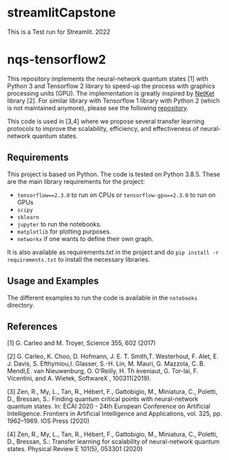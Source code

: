 # streamlitCapstone
This is a Test run for Streamlit.
2022

# nqs-tensorflow2
This repository implements the neural-network quantum states [1] with Python 3 and Tensorflow 2 library to speed-up the process with graphics processing units (GPU).
The implementation is greatly inspired by [NetKet](https://www.netket.org/) library [2].
For similar library with Tensorflow 1 library with Python 2 (which is not maintained anymore), please see the following [repository](https://github.com/remmyzen/nqs-tensorflow).

This code is used in [3,4] where we propose several transfer learning protocols to improve the scalability, efficiency, and effectiveness of neural-network quantum states.

## Requirements
This project is based on Python. The code is tested on Python 3.8.5.
These are the main library requirements for the project:
* `tensorflow==2.3.0` to run on CPUs or `tensorflow-gpu==2.3.0` to run on GPUs
* `scipy`
* `sklearn`
* `jupyter` to run the notebooks.
* `matplotlib` for plotting purposes.
* `networkx` if one wants to define their own graph.

It is also available as requirements.txt in the project and do
``pip install -r requirements.txt``
to install the necessary libraries.

## Usage and Examples
The different examples to run the code is available in the `notebooks` directory.

## References
[1] G. Carleo and M. Troyer, Science 355, 602 (2017)

[2] G.  Carleo,   K.  Choo,   D.  Hofmann,   J.  E.  T.  Smith,T.  Westerhout,  F.  Alet,  E.  J.  Davis,  S.  Efthymiou,I. Glasser, S.-H. Lin, M. Mauri, G. Mazzola, C. B. Mendl,E. van Nieuwenburg, O. O’Reilly, H. Th ́eveniaut, G. Tor-lai,  F.  Vicentini,  and  A.  Wietek,  SoftwareX ,  100311(2019).

[3]  Zen, R., My, L., Tan, R., Hébert, F., Gattobigio, M., Miniatura, C., Poletti, D., Bressan, S.: Finding quantum critical points with neural-network quantum states. In: ECAI 2020 - 24th European Conference on Artificial Intelligence. Frontiers in Artificial Intelligence and Applications, vol. 325, pp. 1962–1969. IOS Press (2020)

[4] Zen, R., My, L., Tan, R., Hébert, F., Gattobigio, M., Miniatura, C., Poletti, D., Bressan, S.: Transfer learning for scalability of neural-network quantum states. Physical Review E 101(5), 053301 (2020)
